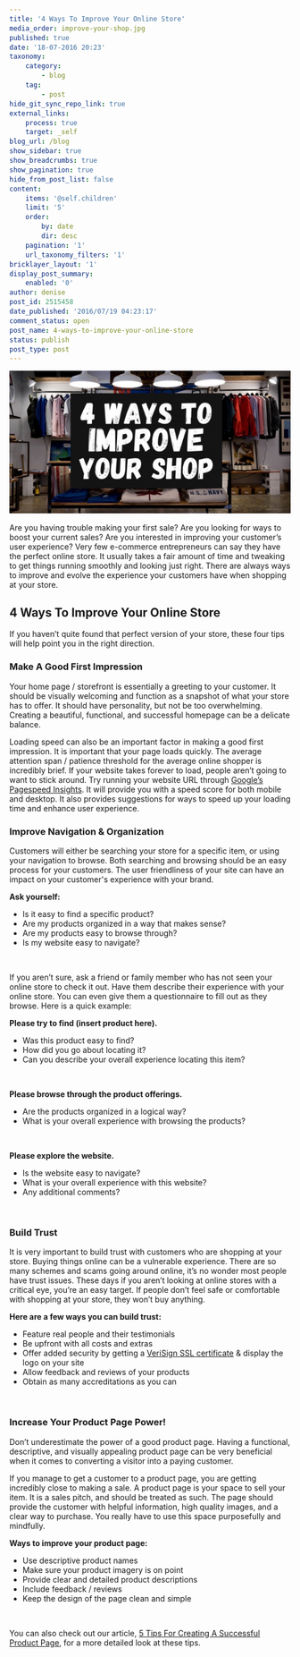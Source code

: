 ```yaml
---
title: '4 Ways To Improve Your Online Store'
media_order: improve-your-shop.jpg
published: true
date: '18-07-2016 20:23'
taxonomy:
    category:
        - blog
    tag:
        - post
hide_git_sync_repo_link: true
external_links:
    process: true
    target: _self
blog_url: /blog
show_sidebar: true
show_breadcrumbs: true
show_pagination: true
hide_from_post_list: false
content:
    items: '@self.children'
    limit: '5'
    order:
        by: date
        dir: desc
    pagination: '1'
    url_taxonomy_filters: '1'
bricklayer_layout: '1'
display_post_summary:
    enabled: '0'
author: denise
post_id: 2515458
date_published: '2016/07/19 04:23:17'
comment_status: open
post_name: 4-ways-to-improve-your-online-store
status: publish
post_type: post
---
```


[![](improve-your-shop.jpg)](/blog/e-commerce-tips/4-ways-to-improve-your-online-store)

Are you having trouble making your first sale? Are you looking for ways to boost your current sales? Are you interested in improving your customer’s user experience? Very few e-commerce entrepreneurs can say they have the perfect online store. It usually takes a fair amount of time and tweaking to get things running smoothly and looking just right. There are always ways to improve and evolve the experience your customers have when shopping at your store.
<h2>4 Ways To Improve Your Online Store</h2>
If you haven’t quite found that perfect version of your store, these four tips will help point you in the right direction.
<h3>Make A Good First Impression</h3>
Your home page / storefront is essentially a greeting to your customer. It should be visually welcoming and function as a snapshot of what your store has to offer. It should have personality, but not be too overwhelming. Creating a beautiful, functional, and successful homepage can be a delicate balance.

Loading speed can also be an important factor in making a good first impression. It is important that your page loads quickly. The average attention span / patience threshold for the average online shopper is incredibly brief. If your website takes forever to load, people aren’t going to want to stick around. Try running your website URL through <a href="https://developers.google.com/speed/pagespeed/insights/" target="_blank">Google’s Pagespeed Insights</a>. It will provide you with a speed score for both mobile and desktop. It also provides suggestions for ways to speed up your loading time and enhance user experience.
<h3>Improve Navigation &amp; Organization</h3>
Customers will either be searching your store for a specific item, or using your navigation to browse. Both searching and browsing should be an easy process for your customers. The user friendliness of your site can have an impact on your customer's experience with your brand.

<strong>Ask yourself:</strong>
<ul>
 	<li>Is it easy to find a specific product?</li>
 	<li>Are my products organized in a way that makes sense?</li>
 	<li>Are my products easy to browse through?</li>
 	<li>Is my website easy to navigate?</li>
</ul>
&nbsp;

If you aren’t sure, ask a friend or family member who has not seen your online store to check it out. Have them describe their experience with your online store. You can even give them a questionnaire to fill out as they browse. Here is a quick example:

<strong>Please try to find (insert product here).</strong>
<ul>
 	<li>Was this product easy to find?</li>
 	<li>How did you go about locating it?</li>
 	<li>Can you describe your overall experience locating this item?</li>
</ul>
&nbsp;

<strong>Please browse through the product offerings.</strong>
<ul>
 	<li>Are the products organized in a logical way?</li>
 	<li>What is your overall experience with browsing the products?</li>
</ul>
&nbsp;

<strong>Please explore the website.</strong>
<ul>
 	<li>Is the website easy to navigate?</li>
 	<li>What is your overall experience with this website?</li>
 	<li>Any additional comments?</li>
</ul>
&nbsp;
<h3>Build Trust</h3>
It is very important to build trust with customers who are shopping at your store. Buying things online can be a vulnerable experience. There are so many schemes and scams going around online, it’s no wonder most people have trust issues. These days if you aren’t looking at online stores with a critical eye, you’re an easy target. If people don’t feel safe or comfortable with shopping at your store, they won’t buy anything.

<strong>Here are a few ways you can build trust:</strong>
<ul>
 	<li>Feature real people and their testimonials</li>
 	<li>Be upfront with all costs and extras</li>
 	<li>Offer added security by getting a <a href="http://www.verisign.com/en_US/domain-names/web-presence/website-optimization/ssl-certificates/index.xhtml?ab=0" target="_blank">VeriSign SSL certificate</a> &amp; display the logo on your site</li>
 	<li>Allow feedback and reviews of your products</li>
 	<li>Obtain as many accreditations as you can</li>
</ul>
&nbsp;
<h3>Increase Your Product Page Power!</h3>
Don’t underestimate the power of a good product page. Having a functional, descriptive, and visually appealing product page can be very beneficial when it comes to converting a visitor into a paying customer.

If you manage to get a customer to a product page, you are getting incredibly close to making a sale. A product page is your space to sell your item. It is a sales pitch, and should be treated as such. The page should provide the customer with helpful information, high quality images, and a clear way to purchase. You really have to use this space purposefully and mindfully.

<strong>Ways to improve your product page:</strong>
<ul>
 	<li>Use descriptive product names</li>
 	<li>Make sure your product imagery is on point</li>
 	<li>Provide clear and detailed product descriptions</li>
 	<li>Include feedback / reviews</li>
 	<li>Keep the design of the page clean and simple</li>
</ul>
&nbsp;

You can also check out our article, <a href="https://printaura.com/5-tips-for-creating-a-successful-product-page/" target="_blank">5 Tips For Creating A Successful Product Page</a>, for a more detailed look at these tips.

<span style="border-radius: 2px; text-indent: 20px; width: auto; padding: 0px 4px 0px 0px; text-align: center; font: bold 11px/20px 'Helvetica Neue',Helvetica,sans-serif; color: #ffffff; background: #bd081c  no-repeat scroll 3px 50% / 14px 14px; position: absolute; opacity: 0.85; z-index: 8675309; display: none; cursor: pointer; top: 36px; left: 20px;">Save</span>